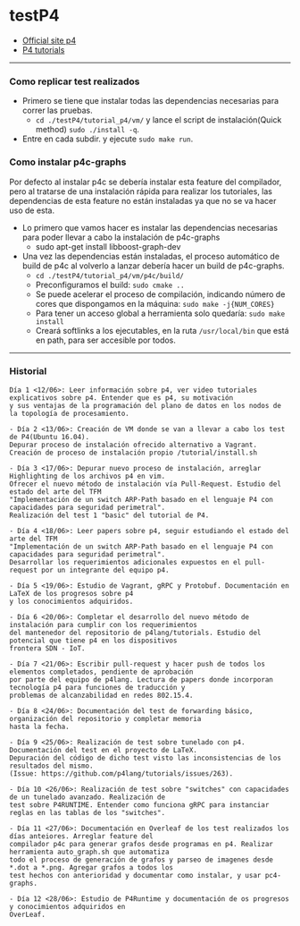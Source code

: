 # testP4

- [Official site p4](https://p4.org/)
- [P4 tutorials](https://github.com/p4lang/tutorials)

----

### Como replicar test realizados

- Primero se tiene que instalar todas las dependencias necesarias para correr las pruebas. 
	* ```cd ./testP4/tutorial_p4/vm/``` y lance el script de instalación(Quick method) ```sudo ./install -q```.
- Entre en cada subdir. y ejecute ```sudo make run```.

### Como instalar p4c-graphs

Por defecto al instalar p4c se debería instalar esta feature del compilador, pero al tratarse de una instalación rápida 
para realizar los tutoriales, las dependencias de esta feature no están instaladas ya que no se va hacer uso de esta.

- Lo primero que vamos hacer es instalar las dependencias necesarias para poder llevar a cabo la instalación de p4c-graphs
	* sudo apt-get install libboost-graph-dev
- Una vez las dependencias están instaladas, el proceso automático de build de p4c al volverlo a lanzar debería hacer un build de p4c-graphs.
	* ```cd ./testP4/tutorial_p4/vm/p4c/build/``` 
	* Preconfiguramos el build: ```sudo cmake ..```
	* Se puede acelerar el proceso de compilación, indicando número de cores que dispongamos en la máquina: 
	```sudo make -j{NUM_CORES}```
	* Para tener un acceso global a herramienta solo quedaría: ```sudo make install``` 
	* Creará softlinks a los ejecutables, en la ruta ```/usr/local/bin``` que está en path, para ser accesible por todos.

----
### Historial

``` 
Día 1 <12/06>: Leer información sobre p4, ver video tutoriales explicativos sobre p4. Entender que es p4, su motivación
y sus ventajas de la programación del plano de datos en los nodos de la topología de procesamiento.

- Día 2 <13/06>: Creación de VM donde se van a llevar a cabo los test de P4(Ubuntu 16.04).
Depurar proceso de instalación ofrecido alternativo a Vagrant. Creación de proceso de instalación propio /tutorial/install.sh

- Día 3 <17/06>: Depurar nuevo proceso de instalación, arreglar Highlighting de los archivos p4 en vim.
Ofrecer el nuevo método de instalación vía Pull-Request. Estudio del estado del arte del TFM
"Implementación de un switch ARP-Path basado en el lenguaje P4 con capacidades para seguridad perimetral".
Realización del test 1 "basic" del tutorial de P4.

- Día 4 <18/06>: Leer papers sobre p4, seguir estudiando el estado del arte del TFM
"Implementación de un switch ARP-Path basado en el lenguaje P4 con capacidades para seguridad perimetral".
Desarrollar los requerimientos adicionales expuestos en el pull-request por un integrante del equipo p4.

- Día 5 <19/06>: Estudio de Vagrant, gRPC y Protobuf. Documentación en LaTeX de los progresos sobre p4
y los conocimientos adquiridos.

- Día 6 <20/06>: Completar el desarrollo del nuevo método de instalación para cumplir con los requerimientos
del mantenedor del repositorio de p4lang/tutorials. Estudio del potencial que tiene p4 en los dispositivos
frontera SDN - IoT.

- Día 7 <21/06>: Escribir pull-request y hacer push de todos los elementos completados, pendiente de aprobación
por parte del equipo de p4lang. Lectura de papers donde incorporan tecnología p4 para funciones de traducción y
problemas de alcanzabilidad en redes 802.15.4.

- Día 8 <24/06>: Documentación del test de forwarding básico, organización del repositorio y completar memoria
hasta la fecha.

- Día 9 <25/06>: Realización de test sobre tunelado con p4. Documentación del test en el proyecto de LaTeX.
Depuración del código de dicho test visto las inconsistencias de los resultados del mismo.
(Issue: https://github.com/p4lang/tutorials/issues/263).

- Día 10 <26/06>: Realización de test sobre "switches" con capacidades de un tunelado avanzado. Realización de
test sobre P4RUNTIME. Entender como funciona gRPC para instanciar reglas en las tablas de los "switches".

- Día 11 <27/06>: Documentación en Overleaf de los test realizados los días anteiores. Arreglar feature del 
compilador p4c para generar grafos desde programas en p4. Realizar herramienta auto_graph.sh que automatiza
todo el proceso de generación de grafos y parseo de imagenes desde *.dot a *.png. Agregar grafos a todos los
test hechos con anterioridad y documentar como instalar, y usar pc4-graphs.

- Día 12 <28/06>: Estudio de P4Runtime y documentación de os progresos y conocimientos adquiridos en 
OverLeaf.

```
